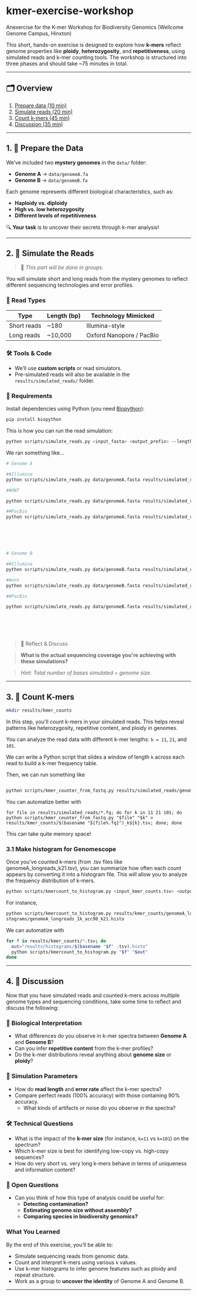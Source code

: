 # kmer-exercise-workshop
Anexercise for the K-mer Workshop for Biodiversity Genomics (Wellcome Genome Campus, Hinxton)


This short, hands-on exercise is designed to explore how **k-mers** reflect genome properties like **ploidy**, **heterozygosity**, and **repetitiveness**, using simulated reads and k-mer counting tools. The workshop is structured into three phases and should take ~75 minutes in total.

---

## 🗂️ Overview

1. [Prepare data (10 min)](#1--prepare-the-data)
2. [Simulate reads (20 min)](#2--simulate-the-reads)
3. [Count k-mers (45 min)](#3--count-k-mers)
4. [Discussion (35 min)](#4--discussion)


---

## 1. 🧬 Prepare the Data


We’ve included two **mystery genomes** in the `data/` folder:

- **Genome A** → `data/genomeA.fa`
- **Genome B** → `data/genomeB.fa`

Each genome represents different biological characteristics, such as:

- **Haploidy vs. diploidy**
- **High vs. low heterozygosity**
- **Different levels of repetitiveness**

🔍 **Your task** is to uncover their secrets through k-mer analysis!

---

## 2. 🧪 Simulate the Reads

> 🔄 *This part will be done in groups.*

You will simulate short and long reads from the mystery genomes to reflect different sequencing technologies and error profiles.



### 🔧 Read Types

| Type         | Length (bp) | Technology Mimicked          |
|--------------|-------------|-------------------------------|
| Short reads  | ~180        | Illumina-style                |
| Long reads   | ~10,000     | Oxford Nanopore / PacBio      |



### 🛠 Tools & Code
- We’ll use **custom scripts** or read simulators.
- Pre-simulated reads will also be available in the `results/simulated_reads/` folder.



### 🔧 Requirements

Install dependencies using Python (you need [Biopython](https://biopython.org/)):

```bash
pip install biopython
```


This is how you can run the read simulation:

```bash
python scripts/simulate_reads.py <input_fasta> <output_prefix> --length <read_length> --num <num_reads>
```


We ran something like...

```bash
# Genome A

##Illumina
python scripts/simulate_reads.py data/genomeA.fasta results/simulated_reads_coveragex10/genomeA_illumina --length 180 --num 2595000 --error 0.001

##ONT

python scripts/simulate_reads.py data/genomeA.fasta results/simulated_reads_coveragex10/genomeA_ONT --length 20000 --num 23000 --error 0.1

##PacBio
python scripts/simulate_reads.py data/genomeA.fasta results/simulated_reads_coveragex10/genomeA_pacbio --length 10000 --num 47000 --error 0.005






# Genome B

##Illumina
python scripts/simulate_reads.py data/genomeB.fasta results/simulated_reads_coveragex10/genomeB_illumina --length 180 --num 2595000 --error 0.001

##ont
python scripts/simulate_reads.py data/genomeB.fasta results/simulated_reads_coveragex10/genomeB_ONT --length 20000 --num 23000 --error 0.1

##PacBio

python scripts/simulate_reads.py data/genomeB.fasta results/simulated_reads_coveragex10/genomeA_pacbio --length 10000 --num 47000 --error 0.005







```


> 💬 Reflect & Discuss

> **What is the actual sequencing coverage you're achieving with these simulations?**  

> _Hint: Total number of bases simulated ÷ genome size._


---

## 3. 🔢 Count K-mers

```bash
mkdir results/kmer_counts
```


In this step, you'll count k-mers in your simulated reads. This helps reveal patterns like heterozygosity, repetitive content, and ploidy in genomes.

You can analyze the read data with different k-mer lengths:
`k = 11`, `21`, and `101`.

We can write a Python script that slides a window of length `k` across each read to build a k-mer frequency table.

Then, we can run something like

```bash

python scripts/kmer_counter_from_fastq.py results/simulated_reads/genomeA_short_perfect.fq 21 > results/kmer_counts/genomeA_short_perfect_k21.tsv

```



You can automatize better with

```
for file in results/simulated_reads/*.fq; do for k in 11 21 101; do python scripts/kmer_counter_from_fastq.py "$file" "$k" > results/kmer_counts/$(basename "${file%.fq}")_k${k}.tsv; done; done
```
This can take quite memory space!






### 3.1 Make histogram for Genomescope

Once you've counted k-mers (from .tsv files like genomeA_longreads_k21.tsv), you can summarize how often each count appears by converting it into a histogram file. This will allow you to analyze the frequency distribution of k-mers.

```bash
python scripts/kmercount_to_histogram.py <input_kmer_counts.tsv> <output_histogram.histo>

```

For instance,

```bash
python scripts/kmercount_to_histogram.py results/kmer_counts/genomeA_longreads_1k_acc90_k21.tsv results/hi
stograms/genomeA_longreads_1k_acc90_k21.histo
```

We can automatize with

```bash
for f in results/kmer_counts/*.tsv; do
  out="results/histograms/$(basename "$f" .tsv).histo"
  python scripts/kmercount_to_histogram.py "$f" "$out"
done
```


---


## 4. 🧠 Discussion

Now that you have simulated reads and counted k-mers across multiple genome types and sequencing conditions, take some time to reflect and discuss the following:

### 🔬 Biological Interpretation

- What differences do you observe in k-mer spectra between **Genome A** and **Genome B**?
- Can you infer **repetitive content** from the k-mer profiles?
- Do the k-mer distributions reveal anything about **genome size** or **ploidy**?

### 🧪 Simulation Parameters

- How do **read length** and **error rate** affect the k-mer spectra?
- Compare perfect reads (100% accuracy) with those containing 90% accuracy.
  - What kinds of artifacts or noise do you observe in the spectra?

### 🛠️ Technical Questions

- What is the impact of the **k-mer size** (for instance, `k=11` vs `k=101`) on the spectrum?
- Which k-mer size is best for identifying low-copy vs. high-copy sequences?
- How do very short vs. very long k-mers behave in terms of uniqueness and information content?

### 💭 Open Questions

- Can you think of how this type of analysis could be useful for:
  - **Detecting contamination?**
  - **Estimating genome size without assembly?**
  - **Comparing species in biodiversity genomics?**




### What You Learned

By the end of this exercise, you’ll be able to:
- Simulate sequencing reads from genomic data.
- Count and interpret k-mers using various `k` values.
- Use k-mer histograms to infer genome features such as ploidy and repeat structure.
- Work as a group to **uncover the identity** of Genome A and Genome B.

---



